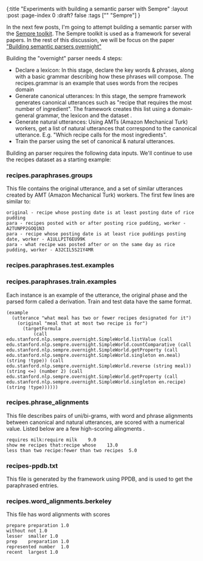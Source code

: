 {:title "Experiments with building a semantic parser with Sempre"
 :layout :post
 :page-index 0
 :draft? false
 :tags ["" "Sempre"]
 }


In the next few posts, I'm going to attempt building a semantic parser with the [Sempre toolkit](https://github.com/percyliang/sempre/blob/master/TUTORIAL.md). 
The Sempre toolkit is used as a framework for several papers. In the rest of this discussion, we will be focus on the paper ["Building semantic parsers overnight"](http://nlp.stanford.edu/pubs/wang-berant-liang-acl2015.pdf)

Building the "overnight" parser needs 4 steps:

* Declare a lexicon: In this stage, declare the key words & phrases, along with a basic grammar describing how these phrases will compose. The recipes.grammar is an example that uses words from the recipes domain
* Generate canonical utterances: In this stage, the sempre framework generates canonical utterances such as "recipe that requires the most number of ingredient". The framework creates this list using a domain-general grammar, the lexicon and the dataset <TODO>.
* Generate natural utterances: Using AMTs (Amazon Mechanical Turk) workers, get a list of natural utterances that correspond to the canonical utterance. E.g. "Which recipe calls for the most ingredients". 
* Train the parser using the set of canonical & natural utterances.


Building an parser requires the following data inputs. We'll continue to use the recipes dataset as a starting example:

### recipes.paraphrases.groups  

This file contains the original utterance, and a set of similar utterances created by AMT (Amazon Mechanical Turk) workers. The first few lines are similar to:

```
original - recipe whose posting date is at least posting date of rice pudding
para - recipes posted with or after posting rice pudding, worker - A2TUNPP2GOQ1N3
para - recipe whose posting date is at least rice puddings posting date, worker - A1ULLPIT6EU99K
para - what recipe was posted after or on the same day as rice pudding, worker - A32CIL5S21Y4MR
```

### recipes.paraphrases.test.examples  
### recipes.paraphrases.train.examples  

Each instance is an example of the utterance, the original phase and the parsed form called a derivation. Train and test data have the same format.

```
(example
  (utterance "what meal has two or fewer recipes designated for it")
    (original "meal that at most two recipe is for")
      (targetFormula 
          (call edu.stanford.nlp.sempre.overnight.SimpleWorld.listValue (call edu.stanford.nlp.sempre.overnight.SimpleWorld.countComparative (call edu.stanford.nlp.sempre.overnight.SimpleWorld.getProperty (call edu.stanford.nlp.sempre.overnight.SimpleWorld.singleton en.meal) (string !type)) (call edu.stanford.nlp.sempre.overnight.SimpleWorld.reverse (string meal)) (string <=) (number 2) (call edu.stanford.nlp.sempre.overnight.SimpleWorld.getProperty (call edu.stanford.nlp.sempre.overnight.SimpleWorld.singleton en.recipe) (string !type)))))) 
```

### recipes.phrase_alignments  
This file describes pairs of uni/bi-grams, with word and phrase alignments between canonical and natural utterances, are scored with a numerical value. Listed below are a few high-scoring alingments .

```
requires milk:require milk    9.0
show me recipes that:recipe whose    13.0
less than two recipe:fewer than two recipes  5.0
```

### recipes-ppdb.txt  
This file is generated by the framework using PPDB, and is used to get the paraphrased entries.  

### recipes.word_alignments.berkeley

This file has word alignments with scores 

```
prepare	preparation	1.0
without	not	1.0
lesser	smaller	1.0
prep	preparation	1.0
represented	number	1.0
recent	largest	1.0
```






